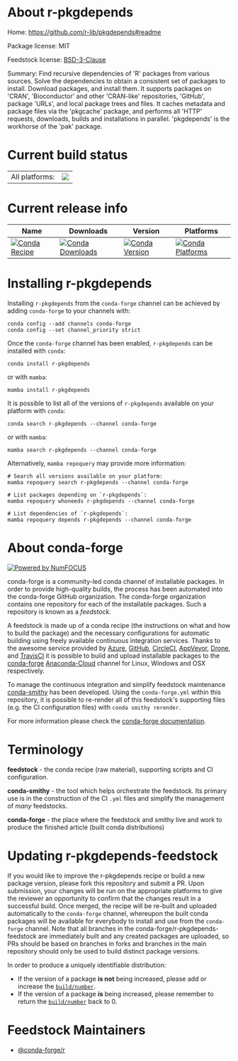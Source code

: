 About r-pkgdepends
==================

Home: https://github.com/r-lib/pkgdepends#readme

Package license: MIT

Feedstock license: [BSD-3-Clause](https://github.com/conda-forge/r-pkgdepends-feedstock/blob/main/LICENSE.txt)

Summary: Find recursive dependencies of 'R' packages from various sources. Solve the dependencies to obtain a consistent set of packages to install. Download packages, and install them. It supports packages on 'CRAN', 'Bioconductor' and other 'CRAN-like' repositories, 'GitHub', package 'URLs', and local package trees and files. It caches metadata and package files via the 'pkgcache' package, and performs all 'HTTP' requests, downloads, builds and installations in parallel. 'pkgdepends' is the workhorse of the 'pak' package.

Current build status
====================


<table><tr><td>All platforms:</td>
    <td>
      <a href="https://dev.azure.com/conda-forge/feedstock-builds/_build/latest?definitionId=13072&branchName=main">
        <img src="https://dev.azure.com/conda-forge/feedstock-builds/_apis/build/status/r-pkgdepends-feedstock?branchName=main">
      </a>
    </td>
  </tr>
</table>

Current release info
====================

| Name | Downloads | Version | Platforms |
| --- | --- | --- | --- |
| [![Conda Recipe](https://img.shields.io/badge/recipe-r--pkgdepends-green.svg)](https://anaconda.org/conda-forge/r-pkgdepends) | [![Conda Downloads](https://img.shields.io/conda/dn/conda-forge/r-pkgdepends.svg)](https://anaconda.org/conda-forge/r-pkgdepends) | [![Conda Version](https://img.shields.io/conda/vn/conda-forge/r-pkgdepends.svg)](https://anaconda.org/conda-forge/r-pkgdepends) | [![Conda Platforms](https://img.shields.io/conda/pn/conda-forge/r-pkgdepends.svg)](https://anaconda.org/conda-forge/r-pkgdepends) |

Installing r-pkgdepends
=======================

Installing `r-pkgdepends` from the `conda-forge` channel can be achieved by adding `conda-forge` to your channels with:

```
conda config --add channels conda-forge
conda config --set channel_priority strict
```

Once the `conda-forge` channel has been enabled, `r-pkgdepends` can be installed with `conda`:

```
conda install r-pkgdepends
```

or with `mamba`:

```
mamba install r-pkgdepends
```

It is possible to list all of the versions of `r-pkgdepends` available on your platform with `conda`:

```
conda search r-pkgdepends --channel conda-forge
```

or with `mamba`:

```
mamba search r-pkgdepends --channel conda-forge
```

Alternatively, `mamba repoquery` may provide more information:

```
# Search all versions available on your platform:
mamba repoquery search r-pkgdepends --channel conda-forge

# List packages depending on `r-pkgdepends`:
mamba repoquery whoneeds r-pkgdepends --channel conda-forge

# List dependencies of `r-pkgdepends`:
mamba repoquery depends r-pkgdepends --channel conda-forge
```


About conda-forge
=================

[![Powered by
NumFOCUS](https://img.shields.io/badge/powered%20by-NumFOCUS-orange.svg?style=flat&colorA=E1523D&colorB=007D8A)](https://numfocus.org)

conda-forge is a community-led conda channel of installable packages.
In order to provide high-quality builds, the process has been automated into the
conda-forge GitHub organization. The conda-forge organization contains one repository
for each of the installable packages. Such a repository is known as a *feedstock*.

A feedstock is made up of a conda recipe (the instructions on what and how to build
the package) and the necessary configurations for automatic building using freely
available continuous integration services. Thanks to the awesome service provided by
[Azure](https://azure.microsoft.com/en-us/services/devops/), [GitHub](https://github.com/),
[CircleCI](https://circleci.com/), [AppVeyor](https://www.appveyor.com/),
[Drone](https://cloud.drone.io/welcome), and [TravisCI](https://travis-ci.com/)
it is possible to build and upload installable packages to the
[conda-forge](https://anaconda.org/conda-forge) [Anaconda-Cloud](https://anaconda.org/)
channel for Linux, Windows and OSX respectively.

To manage the continuous integration and simplify feedstock maintenance
[conda-smithy](https://github.com/conda-forge/conda-smithy) has been developed.
Using the ``conda-forge.yml`` within this repository, it is possible to re-render all of
this feedstock's supporting files (e.g. the CI configuration files) with ``conda smithy rerender``.

For more information please check the [conda-forge documentation](https://conda-forge.org/docs/).

Terminology
===========

**feedstock** - the conda recipe (raw material), supporting scripts and CI configuration.

**conda-smithy** - the tool which helps orchestrate the feedstock.
                   Its primary use is in the construction of the CI ``.yml`` files
                   and simplify the management of *many* feedstocks.

**conda-forge** - the place where the feedstock and smithy live and work to
                  produce the finished article (built conda distributions)


Updating r-pkgdepends-feedstock
===============================

If you would like to improve the r-pkgdepends recipe or build a new
package version, please fork this repository and submit a PR. Upon submission,
your changes will be run on the appropriate platforms to give the reviewer an
opportunity to confirm that the changes result in a successful build. Once
merged, the recipe will be re-built and uploaded automatically to the
`conda-forge` channel, whereupon the built conda packages will be available for
everybody to install and use from the `conda-forge` channel.
Note that all branches in the conda-forge/r-pkgdepends-feedstock are
immediately built and any created packages are uploaded, so PRs should be based
on branches in forks and branches in the main repository should only be used to
build distinct package versions.

In order to produce a uniquely identifiable distribution:
 * If the version of a package **is not** being increased, please add or increase
   the [``build/number``](https://docs.conda.io/projects/conda-build/en/latest/resources/define-metadata.html#build-number-and-string).
 * If the version of a package **is** being increased, please remember to return
   the [``build/number``](https://docs.conda.io/projects/conda-build/en/latest/resources/define-metadata.html#build-number-and-string)
   back to 0.

Feedstock Maintainers
=====================

* [@conda-forge/r](https://github.com/conda-forge/r/)

